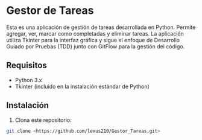 # Gestor de Tareas
Esta es una aplicación de gestión de tareas desarrollada en Python. Permite agregar, ver, marcar 
como completadas y eliminar tareas. La aplicación utiliza Tkinter para la interfaz gráfica y sigue 
el enfoque de Desarrollo Guiado por Pruebas (TDD) junto con GitFlow para la gestión del código.
## Requisitos
- Python 3.x
- Tkinter (incluido en la instalación estándar de Python)
## Instalación
1. Clona este repositorio:
 ```bash
 git clone <https://github.com/lexus210/Gestor_Tareas.git>